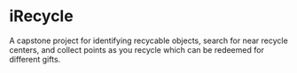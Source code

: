 # iRecycle
A capstone project for identifying recycable objects, search for near recycle centers, and collect points as you recycle which can be redeemed for different gifts. 
